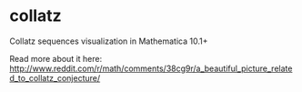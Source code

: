 # collatz
Collatz sequences visualization in Mathematica 10.1+

Read more about it here:
http://www.reddit.com/r/math/comments/38cg9r/a_beautiful_picture_related_to_collatz_conjecture/
